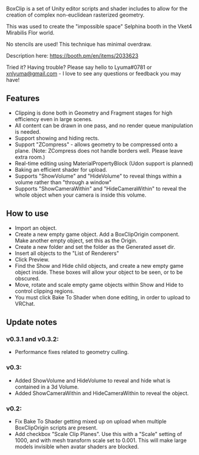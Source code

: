 BoxClip is a set of Unity editor scripts and shader includes to allow for the creation of complex non-euclidean rasterized geometry.

This was used to create the "impossible space" Selphina booth in the Vket4 Mirabilis Flor world.

No stencils are used! This technique has minimal overdraw.

Description here: https://booth.pm/en/items/2033623

Tried it? Having trouble? Please say hello to Lyuma#0781 or xnlyuma@gmail.com - I love to see any questions or feedback you may have!

## Features

- Clipping is done both in Geometry and Fragment stages for high efficiency even in large scenes.
- All content can be drawn in one pass, and no render queue manipulation is needed.
- Support showing and hiding rects.
- Support "ZCompress" - allows geometry to be compressed onto a plane. (Note: ZCompress does not handle borders well. Please leave extra room.)
- Real-time editing using MaterialPropertyBlock (Udon support is planned)
- Baking an efficient shader for upload.
- Supports "ShowVolume" and "HideVolume" to reveal things within a volume rather than "through a window"
- Supports "ShowCameraWithin" and "HideCameraWithin" to reveal the whole object when your camera is inside this volume.

## How to use

- Import an object.
- Create a new empty game object. Add a BoxClipOrigin component. Make another empty object, set this as the Origin.
- Create a new folder and set the folder as the Generated asset dir.
- Insert all objects to the "List of Renderers"
- Click Preview.
- Find the Show and Hide child objects, and create a new empty game object inside. These boxes will allow your object to be seen, or to be obscured.
- Move, rotate and scale empty game objects within Show and Hide to control clipping regions.
- You must click Bake To Shader when done editing, in order to upload to VRChat.

## Update notes

### v0.3.1 and v0.3.2:
- Performance fixes related to geometry culling.

### v0.3:
- Added ShowVolume and HideVolume to reveal and hide what is contained in a 3d Volume.
- Added ShowCameraWithin and HideCameraWithin to reveal the object.

### v0.2:
- Fix Bake To Shader getting mixed up on upload when multiple BoxClipOrigin scripts are present.
- Add checkbox "Scale Clip Planes". Use this with a "Scale" setting of 1000, and with mesh transform scale set to 0.001. This will make large models invisible when avatar shaders are blocked.

